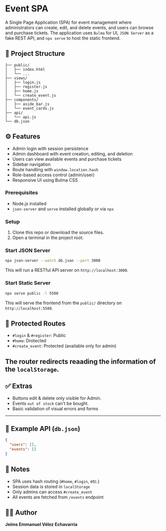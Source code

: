 # Event SPA

A Single Page Application (SPA) for event management where administrators can create, edit, and delete events, and users can browse and purchase tickets. The application uses `Bulma` for UI, `JSON Server` as a fake REST API, and `npx serve` to host the static frontend.

## 📁 Project Structure

```
├── public/
│   ├── index.html
│   └── ...
├── views/
│   ├── login.js
│   ├── register.js
│   ├── home.js
│   └── create_event.js
├── components/
│   ├── aside_bar.js
│   └── event_cards.js
├── api/
│   └── api.js
└── db.json
```

## ⚙️ Features

- Admin login with session persistence
- Admin dashboard with event creation, editing, and deletion
- Users can view available events and purchase tickets
- Sidebar navigation
- Route handling with `window.location.hash`
- Role-based access control (admin/user)
- Responsive UI using Bulma CSS

### Prerequisites

- Node.js installed
- `json-server` and `serve` installed globally or via `npx`

### Setup

1. Clone this repo or download the source files.
2. Open a terminal in the project root.

### Start JSON Server

```bash
npx json-server --watch db.json --port 3000
```

This will run a RESTful API server on `http://localhost:3000`.

### Start Static Server

```bash
npx serve public -l 5500
```

This will serve the frontend from the `public/` directory on `http://localhost:5500`.

## 🔐 Protected Routes

- `#login` & `#register`: Public
- `#home`: Drotected
- `#create_event`: Protected (available only for admin)

The router redirects reaading the information of the
 `localStorage`.
---

## ✅ Extras

- Buttons edit & delete only visible for Admin.
- Events `out of stock` can't be bought.
- Basic validation of visual errors and forms

---

## 🧪 Example API (`db.json`)
```json
{
  "users": [],
  "events": []
}
```

## 🧠 Notes

- SPA uses hash routing (`#home`, `#login`, etc.)
- Session data is stored in `localStorage`
- Only admins can access `#create_event`
- All events are fetched from `/events` endpoint

## 👨‍💻 Author

**Jeims Emmanuel Vélez Echavarría**
